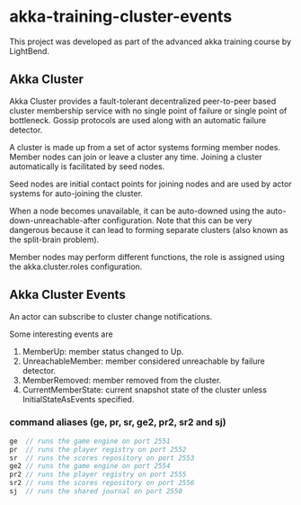 # akka-training-cluster-events

This project was developed as part of the advanced akka training course by LightBend. 

## Akka Cluster
Akka Cluster provides a fault-tolerant decentralized peer-to-peer based cluster membership service with no single point of failure or single point of bottleneck. Gossip protocols are used along with an automatic failure detector.

A cluster is made up from a set of actor systems forming member nodes. Member nodes can join or leave a cluster any time. Joining a cluster automatically is facilitated by seed nodes. 

Seed nodes are initial contact points for joining nodes and are used by actor systems for auto-joining the cluster. 

When a node becomes unavailable, it can be auto-downed using the auto-down-unreachable-after configuration. Note that this can be very dangerous because it can lead to forming separate clusters (also known as the split-brain problem).

Member nodes may perform different functions, the role is assigned using the akka.cluster.roles configuration.

## Akka Cluster Events

An actor can subscribe to cluster change notifications.

Some interesting events are

1. MemberUp: member status changed to Up.
2. UnreachableMember: member considered unreachable by failure detector.
3. MemberRemoved: member removed from the cluster.
4. CurrentMemberState: current snapshot state of the cluster unless InitialStateAsEvents specified. 


### command aliases (ge, pr, sr, ge2, pr2, sr2 and sj)
```scala
ge  // runs the game engine on port 2551
pr  // runs the player registry on port 2552
sr  // runs the scores repository on port 2553
ge2 // runs the game engine on port 2554
pr2 // runs the player registry on port 2555
sr2 // runs the scores repository on port 2556
sj  // runs the shared journal on port 2550
```

